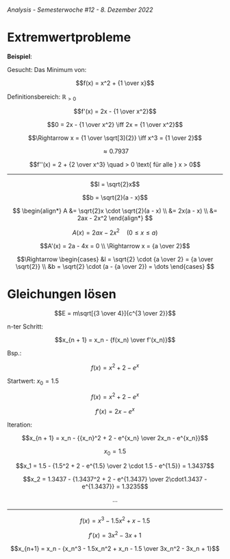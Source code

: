 ###### Analysis - Semesterwoche #12 - 8. Dezember 2022

# Extremwertprobleme

**Beispiel**:

Gesucht: Das Minimum von:

$$f(x) = x^2 + {1 \over x}$$

Definitionsbereich: $\mathbb{R}_{>0}$

$$f'(x) = 2x - {1 \over x^2}$$

$$0 = 2x - {1 \over x^2} \iff 2x = {1 \over x^2}$$

$$\Rightarrow x = {1 \over \sqrt[3]{2}} \iff x^3 = {1 \over 2}$$

$$\approx 0.7937$$

$$f''(x) = 2 + {2 \over x^3} \quad > 0 \text{ für alle } x > 0$$

---

$$l = \sqrt{2}x$$

$$b = \sqrt{2}(a - x)$$

$$
\begin{align*}
  A &= \sqrt{2}x \cdot \sqrt{2}(a - x) \\
  &= 2x(a - x) \\
  &= 2ax - 2x^2
\end{align*}
$$

$$A(x) = 2ax - 2x^2 \quad (0 \leq x \leq a)$$

$$A'(x) = 2a - 4x = 0 \\ \Rightarrow x = {a \over 2}$$

$$\Rightarrow
\begin{cases}
  &l = \sqrt{2} \cdot {a \over 2} = {a \over \sqrt{2}} \\
  &b = \sqrt{2} \cdot (a - {a \over 2}) = \dots
\end{cases}
$$

# Gleichungen lösen

$$E = m\sqrt[{3 \over 4}]{c^{3 \over 2}}$$

n-ter Schritt:

$$x_{n + 1} = x_n - {f(x_n) \over f'(x_n)}$$

Bsp.:

$$f(x) = x^2 + 2 - e^x$$

Startwert: $x_0 = 1.5$

$$f(x) = x^2 + 2 - e^x$$

$$f'(x) = 2x - e^x$$

Iteration:

$$x_{n + 1} = x_n - {{x_n}^2 + 2 - e^{x_n} \over 2x_n - e^{x_n}}$$

$$x_0 = 1.5$$

$$x_1 = 1.5 - {1.5^2 + 2 - e^{1.5} \over 2 \cdot 1.5 - e^{1.5}} = 1.3437$$

$$x_2 = 1.3437 - {1.3437^2 + 2 - e^{1.3437} \over 2\cdot1.3437 - e^{1.3437}} = 1.3235$$

$$\dots$$

---

$$f(x) = x^3 - 1.5x^2 + x - 1.5$$

$$f'(x) = 3x^2 - 3x + 1$$

$$x_{n+1} = x_n - {x_n^3 - 1.5x_n^2 + x_n - 1.5 \over 3x_n^2 - 3x_n + 1}$$

